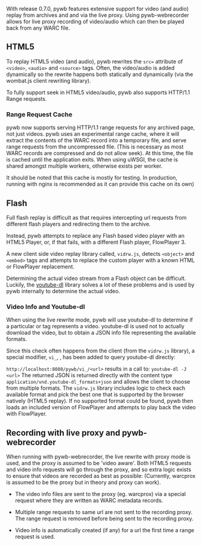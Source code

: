 With release 0.7.0, pywb features extensive support for video (and audio) replay from archives and and via the live proxy. Using pywb-webrecorder allows for live proxy recording of video/audio which can then be played back from any WARC file.

## HTML5

To replay HTML5 video (and audio), pywb rewrites the `src=` attribute of `<video>`, `<audio>` and `<source>` tags. Often, the video/audio is added dynamically so the rewrite happens both statically
and dynamically (via the wombat.js client rewriting library).

To fully support seek in HTML5 video/audio, pywb also supports HTTP/1.1 Range requests.

### Range Request Cache

pywb now supports serving HTTP/1.1 range requests for any archived page, not just videos.
pywb uses an experimental range cache, where it will extract the contents of the WARC record into a temporary file, and serve range requests from the uncompressed file. (This is necessary as most WARC records are compressed and do not allow seek).
At this time, the file is cached until the application exits. When using uWSGI, the cache is shared
amongst multiple workers, otherwise exists per worker.

It should be noted that this cache is mostly for testing. In production, running with nginx is recommended as it can provide this cache on its own)

## Flash

Full flash replay is difficult as that requires intercepting url requests from different flash players
and redirecting them to the archive.

Instead, pywb attempts to replace any Flash based video player with an HTML5 Player, or, if that fails, with a different Flash player, FlowPlayer 3.

A new client side video replay library called, `vidrw.js`, detects `<object>` and `<embed>` tags and attempts to replace the custom player with a known HTML or FlowPlayer replacement.

Determining the actual video stream from a Flash object can be difficult. Luckily, the [youtube-dl](http://rg3.github.io/youtube-dl/) library solves a lot of these problems and is used by pywb internally to determine the actual video.

### Video Info and Youtube-dl

When using the live rewrite mode, pywb will use youtube-dl to determine if a particular <embed> or <object> tag represents a video. youtube-dl is used not to actually download the video, but to obtain a JSON info file representing the available formats.

Since this check often happens from the client (from the `vidrw.js` library), a special modifier, `vi_`, , has been added to query youtube-dl directly:

`http://localhost:8080/pywb/vi_/<url>` results in a call to: `youtube-dl -J <url>`
The returned JSON is returned directly with the content type `application/vnd.youtube-dl_formats+json`
and allows the client to choose from multiple formats. The `vidrw.js` library includes logic to check each available format and pick the best one that is supported by the browser natively (HTML5 replay).
If no supported format could be found, pywb then loads an included version of FlowPlayer and attempts to play back the video with FlowPlayer.

## Recording with live proxy and pywb-webrecorder

When running with pywb-webrecorder, the live rewrite with proxy mode is used, and the proxy
is assumed to be 'video aware'. Both HTML5 requests and video info requests will go through the proxy,
and so extra logic exists to ensure that videos are recorded as best as possible: (Currently, warcprox is assumed to be the proxy but in theory and proxy can work).

* The video info files are sent to the proxy (eg. warcprox) via a special request where they are written as WARC metadata records.

* Multiple range requests to same url are not sent to the recording proxy. The range request is removed before being sent to the recording proxy.

* Video info is automatically created (if any) for a url the first time a range request is used.

